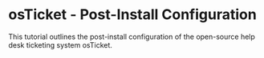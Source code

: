
# osTicket - Post-Install Configuration
This tutorial outlines the post-install configuration of the open-source help desk ticketing system osTicket.
